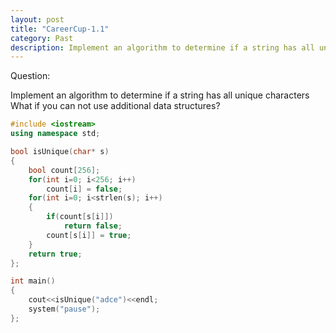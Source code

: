 ```yaml
---
layout: post
title: "CareerCup-1.1"
category: Past
description: Implement an algorithm to determine if a string has all unique characters What if you can not use additional data structures?
---
```

Question:

Implement an algorithm to determine if a string has all unique characters What if you can not use additional data structures?

```cpp
#include <iostream>
using namespace std;

bool isUnique(char* s)
{
    bool count[256];
    for(int i=0; i<256; i++)
        count[i] = false; 
    for(int i=0; i<strlen(s); i++)
    {
        if(count[s[i]])
            return false;
        count[s[i]] = true;
    }
    return true;
};

int main()
{
    cout<<isUnique("adce")<<endl;
    system("pause"); 
};
```